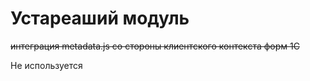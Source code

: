 # Устареаший модуль

~~интеграция metadata.js со стороны клиентского контекста форм 1С~~

Не используется
